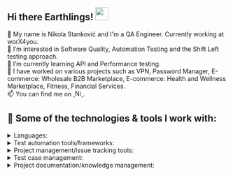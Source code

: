 ## Hi there Earthlings! <img src="https://raw.githubusercontent.com/MartinHeinz/MartinHeinz/master/wave.gif" width="30px">
🧑 My name is Nikola Stanković and I'm a QA Engineer. Currently working at worX4you.
<br>
🧐 I’m interested in Software Quality, Automation Testing and the Shift Left testing approach.
<br>
📖 I’m currently learning API and Performance testing.
<br>
💼 I have worked on various projects such as VPN, Password Manager, E-commerce: Wholesale B2B Marketplace, E-commerce: Health and Wellness Marketplace, Fitness, Financial Services.
<br>
📫 You can find me on&nbsp;<a href="https://www.linkedin.com/in/nikola-stankovic/"> 
<img alt="Nikola's LinkedIn" width="15px" src="https://raw.githubusercontent.com/peterthehan/peterthehan/master/assets/linkedin.svg"/> 
</a>.

## 🔧 Some of the technologies & tools I work with:
<details><summary>Languages:</summary>
<p>
<br>
<a href="https://developer.mozilla.org/en-US/docs/Web/HTML"> 
<img alt="HTML5 logo" width="45px" src="https://cdn.pixabay.com/photo/2017/08/05/11/16/logo-2582748_1280.png"/> 
</a>
&nbsp;&nbsp;
<a href="https://developer.mozilla.org/en-US/docs/Web/CSS"> 
<img alt="CSS3 logo" width="45px" src="https://cdn.pixabay.com/photo/2017/08/05/11/16/logo-2582747_1280.png"/> 
</a>
&nbsp;&nbsp;
<a href="https://www.javascript.com/"> 
<img alt="JS logo" width="45px" src="https://user-images.githubusercontent.com/37605306/208430510-14d922a4-d210-4ae7-b23a-a874f4c161f9.png"/> 
</a>
&nbsp;
</p>
</details>

<details><summary>Test automation tools/frameworks:</summary>
<p>
<br>
<a href="https://www.testcafe.io/"> 
<img alt="TestCafe logo" width="45px" src="https://seeklogo.com/images/T/testcafe-logo-6161D2C53D-seeklogo.com.png"/> 
</a>
&nbsp;&nbsp;
<a href="https://www.cypress.io/"> 
<img alt="TestCafe logo" width="45px" src="https://avatars.githubusercontent.com/u/8908513?s=280&v=4"/> 
</a>
&nbsp;&nbsp;
<a href="https://mochajs.org/"> 
<img alt="Mocha logo" width="45px" src="https://seeklogo.com/images/M/mocha-logo-66DA231220-seeklogo.com.png"/> 
</a>
&nbsp;&nbsp;
<a href="https://www.chaijs.com/"> 
<img alt="Chai logo" width="45px" src="https://avatars.githubusercontent.com/u/1515293?s=280&v=4"/> 
</a>
</p>
</details>

<details><summary>Project management/issue tracking tools:</summary>
<p>
<br>
<a href="https://www.atlassian.com/software/jira"> 
<img alt="JIRA logo" width="45px" src="https://cdn.icon-icons.com/icons2/2699/PNG/512/atlassian_jira_logo_icon_170511.png"/> 
</a>
&nbsp;&nbsp;
<a href="https://www.zenhub.com/"> 
<img alt="JIRA logo" width="45px" src="https://images.g2crowd.com/uploads/product/image/large_detail/large_detail_4cd600bd5bf97c6a3abaa39a949c03ab/zenhub.png"/> 
</a>
&nbsp;&nbsp;
<a href="https://trello.com/"> 
<img alt="Trello logo" width="45px" src="https://cdn.icon-icons.com/icons2/3041/PNG/512/trello_logo_icon_189227.png"/> 
</a>
&nbsp;&nbsp;
<a href="https://asana.com/"> 
<img alt="Asana logo" width="45px" src="https://cdn.worldvectorlogo.com/logos/asana-logo.svg"/> 
</a>
</p>
</details>

<details><summary>Test case management:</summary>
<p>
<br>
<a href="https://testpad.com/"> 
<img alt="JIRA logo" width="45px" src="https://pbs.twimg.com/profile_images/998525908305653760/5Yli5ly7_400x400.jpg"/> 
</a>
&nbsp;&nbsp;
<a href="https://marketplace.atlassian.com/apps/1213259/zephyr-scale-test-management-for-jira"> 
<img alt="Zephyr Scale logo" width="45px" src="https://marketplace-cdn.atlassian.com/files/7842850b-2144-4e63-a948-274d9e5accc1?fileType=image&mode=full-fit"/> 
</a>
</p>
</details>

<details><summary>Project documentation/knowledge management:</summary>
<p>
<br>
<a href="https://www.notion.so/"> 
<img alt="Notion logo" width="45px" src="https://upload.wikimedia.org/wikipedia/commons/4/45/Notion_app_logo.png"/> 
</a>
&nbsp;&nbsp;
<a href="https://www.getguru.com/"> 
<img alt="Guru logo" width="45px" src="https://d3h0owdjgzys62.cloudfront.net/images/40761/live_cover_art/thumb2x/Guru.png"/> 
</a>
</p>
</details>



<!--
**StankovicNikola/StankovicNikola** is a ✨ _special_ ✨ repository because its `README.md` (this file) appears on your GitHub profile.

[![Linkedin](https://i.stack.imgur.com/gVE0j.png)](https://www.linkedin.com/in/nikola-stankovic/).
![](https://img.shields.io/badge/Code-JavaScript-informational?style=flat&logo=javascript&logoColor=white&color=2bbc8a)
[![GitHub Streak](http://github-readme-streak-stats.herokuapp.com?user=stankovicnikola&theme=nightowl&hide_border=true&border_radius=5&date_format=M%20j%5B%2C%20Y%5D)](https://git.io/streak-stats)

Here are some ideas to get you started:

- 🔭 I’m currently working on ...
- 🌱 I’m currently learning ...
- 👯 I’m looking to collaborate on ...
- 🤔 I’m looking for help with ...
- 💬 Ask me about ...
- 📫 How to reach me: ...
- 😄 Pronouns: ...
- ⚡ Fun fact: ...

-->
